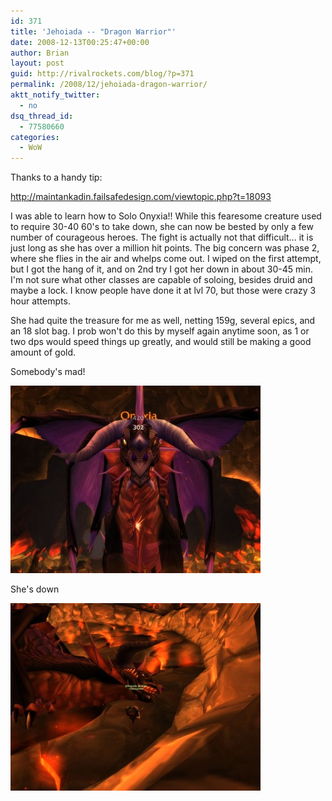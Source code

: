 ```yaml
---
id: 371
title: 'Jehoiada -- "Dragon Warrior"'
date: 2008-12-13T00:25:47+00:00
author: Brian
layout: post
guid: http://rivalrockets.com/blog/?p=371
permalink: /2008/12/jehoiada-dragon-warrior/
aktt_notify_twitter:
  - no
dsq_thread_id:
  - 77580660
categories:
  - WoW
---
```

Thanks to a handy tip:

<http://maintankadin.failsafedesign.com/viewtopic.php?t=18093>

I was able to learn how to Solo Onyxia!!  While this fearesome <sic> creature used to require 30-40 60's to take down, she can now be bested by only a few number of courageous <sic> heroes.   The fight is actually not that difficult... it is just long as she has over a million hit points.   The big concern was phase 2, where she flies in the air and whelps come out.   I wiped on the first attempt, but I got the hang of it, and on 2nd try I got her down in about 30-45 min.  I'm not sure what other classes are capable of soloing, besides druid and maybe a lock.   I know people have done it at lvl 70, but those were crazy 3 hour attempts.

She had quite the treasure for me as well, netting 159g, several epics, and an 18 slot bag.    I prob won't do this by myself again anytime soon, as 1 or two dps would speed things up greatly, and would still be making a good amount of gold.

Somebody's mad!

[<img class="alignnone size-medium wp-image-373" src="/content/2008/12/wowscrnshot_121108_232811-400x300.jpg" alt="" width="400" height="300" />](/content/2008/12/wowscrnshot_121108_232811.jpg)

She's down

[<img class="alignnone size-medium wp-image-372" src="/content/2008/12/wowscrnshot_121208_001652-400x300.jpg" alt="" width="400" height="300" />](/content/2008/12/wowscrnshot_121208_001652.jpg)